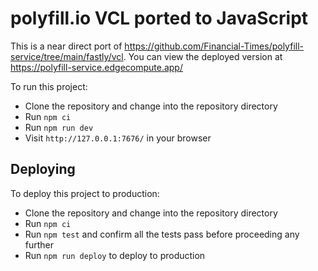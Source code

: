 # polyfill.io VCL ported to JavaScript

This is a near direct port of <https://github.com/Financial-Times/polyfill-service/tree/main/fastly/vcl>.
You can view the deployed version at <https://polyfill-service.edgecompute.app/>

To run this project:
- Clone the repository and change into the repository directory
- Run `npm ci`
- Run `npm run dev`
- Visit `http://127.0.0.1:7676/` in your browser

## Deploying

To deploy this project to production:

- Clone the repository and change into the repository directory
- Run `npm ci`
- Run `npm test` and confirm all the tests pass before proceeding any further
- Run `npm run deploy` to deploy to production
